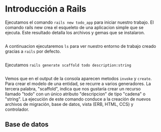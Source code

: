 # Introducción a Rails
Ejecutamos el comando ```rails new todo_app``` para iniciar nuestro trabajo. El comando rails new crea el esqueleto de una aplicacion simple que se ejecuta.
Este resultado detalla los archivos y gemas que se instalaron.

![]()

A continuacion ejecutaremos ```ls``` para ver nuestro entorno de trabajo creado gracias a ```rails``` por defecto.

![]()

Ejecutamos ```rails generate scaffold todo description:string``` 

![]()

Vemos que en el output de la consola aparecen metodos ```invoke``` y ```create```. Para crear el modelo de una entidad, se recurre a varios generadores. La tercera palabra, "scaffold", indica que nos gustaría crear un recurso llamado "todo" con un único atributo "descripcion" de tipo "cadena" o "string". La ejecución de este comando conduce a la creación de nuevos archivos de migración, base de datos, vista (ERB, HTML, CCS) y controlador.

## Base de datos
